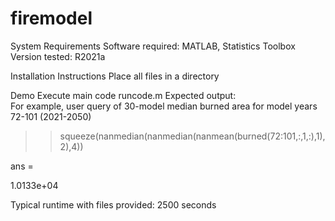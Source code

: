 # firemodel

System Requirements
Software required: MATLAB, Statistics Toolbox
Version tested: R2021a

Installation Instructions
Place all files in a directory 

Demo
Execute main code runcode.m 
Expected output:                 
For example, user query of 30-model median burned area for model years 72-101 (2021-2050)
>> squeeze(nanmedian(nanmedian(nanmean(burned(72:101,:,1,:),1),2),4))

ans =

   1.0133e+04

Typical runtime with files provided: 2500 seconds
